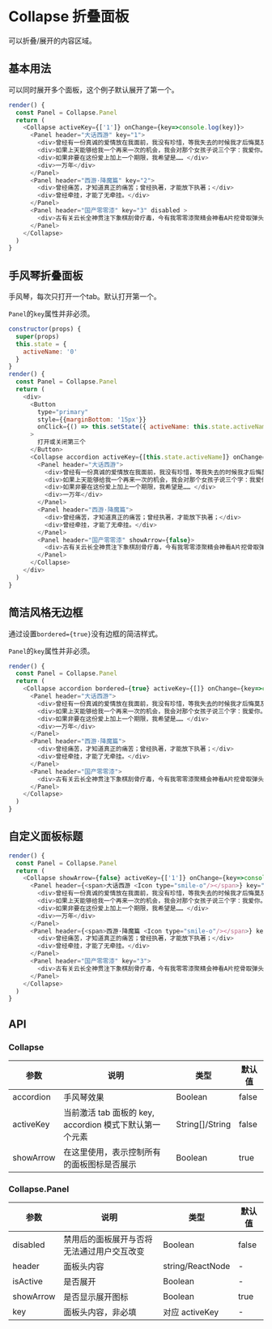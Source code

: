 Collapse 折叠面板
===

可以折叠/展开的内容区域。


## 基本用法

可以同时展开多个面板，这个例子默认展开了第一个。

<!--DemoStart--> 
```js
render() {
  const Panel = Collapse.Panel
  return (
    <Collapse activeKey={['1']} onChange={key=>console.log(key)}>
      <Panel header="大话西游" key="1">
        <div>曾经有一份真诚的爱情放在我面前，我没有珍惜，等我失去的时候我才后悔莫及，人世间最痛苦的事莫过于此。 </div>
        <div>如果上天能够给我一个再来一次的机会，我会对那个女孩子说三个字：我爱你。 </div>
        <div>如果非要在这份爱上加上一个期限，我希望是…… </div>
        <div>一万年</div>
      </Panel>
      <Panel header="西游·降魔篇" key="2">
        <div>曾经痛苦，才知道真正的痛苦；曾经执著，才能放下执著；</div>
        <div>曾经牵挂，才能了无牵挂。</div>
      </Panel>
      <Panel header="国产零零漆" key="3" disabled >
        <div>古有关云长全神贯注下象棋刮骨疗毒，今有我零零漆聚精会神看A片挖骨取弹头。</div>
      </Panel>
    </Collapse>
  )
}
```
<!--End-->

## 手风琴折叠面板

手风琴，每次只打开一个tab。默认打开第一个。

<!--DemoStart--> 
`Panel`的`key`属性并非必须。
```js
constructor(props) {
  super(props)
  this.state = {
    activeName: '0'
  }
}
render() {
  const Panel = Collapse.Panel
  return (
    <div>
      <Button
        type="primary"
        style={{marginBottom: '15px'}}
        onClick={() => this.setState({ activeName: this.state.activeName === '2'?'':'2' })}
      >
        打开或关闭第三个
      </Button>
      <Collapse accordion activeKey={[this.state.activeName]} onChange={key=>console.log(key)}>
        <Panel header="大话西游">
          <div>曾经有一份真诚的爱情放在我面前，我没有珍惜，等我失去的时候我才后悔莫及，人世间最痛苦的事莫过于此。 </div>
          <div>如果上天能够给我一个再来一次的机会，我会对那个女孩子说三个字：我爱你。 </div>
          <div>如果非要在这份爱上加上一个期限，我希望是…… </div>
          <div>一万年</div>
        </Panel>
        <Panel header="西游·降魔篇">
          <div>曾经痛苦，才知道真正的痛苦；曾经执著，才能放下执著；</div>
          <div>曾经牵挂，才能了无牵挂。</div>
        </Panel>
        <Panel header="国产零零漆" showArrow={false}>
          <div>古有关云长全神贯注下象棋刮骨疗毒，今有我零零漆聚精会神看A片挖骨取弹头。</div>
        </Panel>
      </Collapse>
    </div>
  )
}
```
<!--End-->

## 简洁风格无边框

通过设置`bordered={true}`没有边框的简洁样式。

<!--DemoStart--> 
`Panel`的`key`属性并非必须。
```js
render() {
  const Panel = Collapse.Panel
  return (
    <Collapse accordion bordered={true} activeKey={[]} onChange={key=>console.log(key)}>
      <Panel header="大话西游">
        <div>曾经有一份真诚的爱情放在我面前，我没有珍惜，等我失去的时候我才后悔莫及，人世间最痛苦的事莫过于此。 </div>
        <div>如果上天能够给我一个再来一次的机会，我会对那个女孩子说三个字：我爱你。 </div>
        <div>如果非要在这份爱上加上一个期限，我希望是…… </div>
        <div>一万年</div>
      </Panel>
      <Panel header="西游·降魔篇">
        <div>曾经痛苦，才知道真正的痛苦；曾经执著，才能放下执著；</div>
        <div>曾经牵挂，才能了无牵挂。</div>
      </Panel>
      <Panel header="国产零零漆">
        <div>古有关云长全神贯注下象棋刮骨疗毒，今有我零零漆聚精会神看A片挖骨取弹头。</div>
      </Panel>
    </Collapse>
  )
}
```
<!--End-->

## 自定义面板标题

<!--DemoStart--> 
```js
render() {
  const Panel = Collapse.Panel
  return (
    <Collapse showArrow={false} activeKey={['1']} onChange={key=>console.log(key)}>
      <Panel header={<span>大话西游 <Icon type="smile-o"/></span>} key="1">
        <div>曾经有一份真诚的爱情放在我面前，我没有珍惜，等我失去的时候我才后悔莫及，人世间最痛苦的事莫过于此。 </div>
        <div>如果上天能够给我一个再来一次的机会，我会对那个女孩子说三个字：我爱你。 </div>
        <div>如果非要在这份爱上加上一个期限，我希望是…… </div>
        <div>一万年</div>
      </Panel>
      <Panel header={<span>西游·降魔篇 <Icon type="smile-o"/></span>} key="2">
        <div>曾经痛苦，才知道真正的痛苦；曾经执著，才能放下执著；</div>
        <div>曾经牵挂，才能了无牵挂。</div>
      </Panel>
      <Panel header="国产零零漆" key="3">
        <div>古有关云长全神贯注下象棋刮骨疗毒，今有我零零漆聚精会神看A片挖骨取弹头。</div>
      </Panel>
    </Collapse>
  )
}
```
<!--End-->

## API

### Collapse

| 参数      | 说明    | 类型      |  默认值   |
|--------- |-------- |---------- |-------- |
| accordion | 手风琴效果 | Boolean | false |
| activeKey | 当前激活 tab 面板的 key, accordion 模式下默认第一个元素 | String[]/String | false |
| showArrow | 在这里使用，表示控制所有的面板图标是否展示 | Boolean | true |

### Collapse.Panel

| 参数      | 说明    | 类型      |  默认值   |
|--------- |-------- |---------- |-------- |
| disabled | 禁用后的面板展开与否将无法通过用户交互改变 | Boolean | false |
| header | 面板头内容 | string/ReactNode | - |
| isActive | 是否展开 | Boolean | - |
| showArrow | 是否显示展开图标 | Boolean | true |
| key | 面板头内容，非必填 | 对应 activeKey | - |